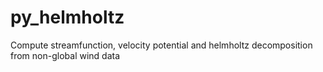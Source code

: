 # py_helmholtz
Compute streamfunction, velocity potential and helmholtz decomposition from non-global wind data
